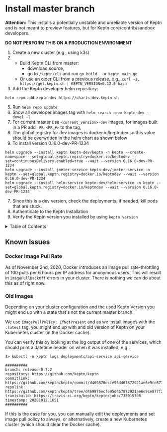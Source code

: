 # Install master branch

**Attention:** This installs a potentially unstable and unreliable version of Keptn and is not meant to preview features, but for Keptn core/contrib/sandbox developers.

**DO NOT PERFORM THIS ON A PRODUCTION ENVIRONMENT**

1. Create a new cluster (e.g., using k3s)
2. - Build Keptn CLI from master:
      - download source, 
      - go to `/keptn/cli` and run `go build  -o keptn main.go`
   - Or use an older CLI from a previous release, e.g., `curl -sL https://get.keptn.sh | KEPTN_VERSION=0.12.0 bash`
4. Add the Keptn developer helm repository:
```
helm repo add keptn-dev https://charts-dev.keptn.sh
```
5. Run `helm repo update`
6. Show all developer images tag with `helm search repo keptn-dev --devel -l `
7. For current master use `<current_version>-dev` images, for images built in a PR add `-PR-<PR_#>` to the tag,
8. The global registry for dev images is docker.io/keptndev so this value should be overwritten in the helm chart as shown below
9. To install version 0.16.0-dev-PR-1234
``` 
helm upgrade --install keptn keptn-dev/keptn -n keptn --create-namespace --set=global.keptn.registry=docker.io/keptndev --set=continuousDelivery.enabled=true --wait --version 0.16.0-dev-PR-1234
helm upgrade --install jmeter-service keptn-dev/jmeter-service -n keptn --set=global.keptn.registry=docker.io/keptndev --wait --version 0.16.0-dev-PR-1234
helm upgrade --install helm-service keptn-dev/helm-service -n keptn --set=global.keptn.registry=docker.io/keptndev --wait --version 0.16.0-dev-PR-1234

```
7. Since this is a dev version, check the deployments, if needed, kill pods that are stuck.
8. Authenticate to the Keptn Installation
9. Verify the Keptn version you installed by using `keptn version`


<details>
<summary>Table of Contents</summary>

<!-- toc -->

- [Known Issues](#known-issues)
  * [Docker Image Pull Rate](#docker-image-pull-rate)
  * [Old Images](#old-images)

<!-- tocstop -->

</details>

## Known Issues

### Docker Image Pull Rate
As of November 2nd, 2020, Docker introduces an image pull rate-throttling of 100 pulls per 6 hours per IP address for anonymous users.
This will result in `ImagePullBackOff` errors in your cluster. There is nothing we can do about this as of right now.

### Old Images
Depending on your cluster configuration and the used Keptn Version you might end up with a state that's not the current master branch.

We use `imagePullPolicy: IfNotPresent` and as we install images with the `:latest` tag, you might end up with and old version of Keptn on your Kubernetes cluster (in the Docker cache).

You can verify this by looking at the log output of one of the services, which should print a datetime header on when it was installed, e.g.:
```
$> kubectl -n keptn logs deployments/api-service api-service

##########
branch: release-0.7.2
repository: https://github.com/keptn/keptn
commitlink: https://github.com/keptn/keptn/commit/d469876ecfe95d467872921ae6e9ce877f2ccca6
repolink: https://github.com/keptn/keptn/tree/d469876ecfe95d467872921ae6e9ce877f2ccca6
travisbuild: https://travis-ci.org/keptn/keptn/jobs/735015708
timestamp: 20201012.1651
##########

```

If this is the case for you, you can manually edit the deployments and set image pull policy to always, or alternatively, create a new Kubernetes cluster (which should clear the Docker cache).
